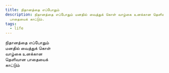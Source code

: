 ```yaml
---
title: நிதானத்தை எப்போதும்
description: நிதானத்தை எப்போதும் மனதில் வைத்துக் கொள் வாழ்கை உனக்கான தெளிவான
  பாதையைக் காட்டும்.
tags:
  - life
---
```

நிதானத்தை எப்போதும்  
மனதில் வைத்துக் கொள்  
வாழ்கை உனக்கான  
தெளிவான பாதையைக்  
காட்டும்